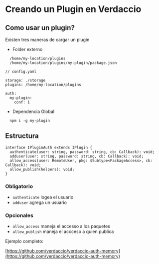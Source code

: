 # Creando un Plugin en Verdaccio


## Como usar un plugin?

Existen tres maneras de cargar un plugin

* Folder externo

```
  /home/my-location/plugins
  /home/my-location/plugins/my-plugin/package.json
```

```
// config.yaml

storage: ./storage
plugins: /home/my-location/plugins

auth:
  my-plugin:
    conf: 1
```

* Dependencia Global

```
  npm i -g my-plugin
```

## Estructura

```
interface IPluginAuth extends IPlugin {
  authenticate(user: string, password: string, cb: Callback): void;
  adduser(user: string, password: string, cb: Callback): void;
  allow_access(user: RemoteUser, pkg: $Subtype<PackageAccess>, cb: Callback): void;
  allow_publish(helpers): void;
}
```
### Obligatorio

* `authenticate` logea el usuario
* `adduser` agrega un usuario

### Opcionales

* `allow_access` maneja el accesso a los paquetes
* `allow_publish` maneja el accceso a quien publica


Ejemplo completo:

[https://github.com/verdaccio/verdaccio-auth-memory](https://github.com/verdaccio/verdaccio-auth-memory)